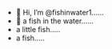 - 👋 Hi, I’m @fishinwater1......
- 👋 a fish in the water......
- a little fish.....
- a fish.....
<!---
fishinwater1/fishinwater1 is a ✨ special ✨ repository because its `README.md` (this file) appears on your GitHub profile.
You can click the Preview link to take a look at your changes.
--->
